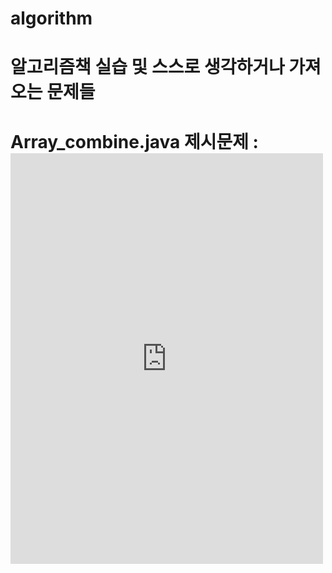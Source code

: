 # algorithm
<h1>알고리즘책 실습 및 스스로 생각하거나 가져오는 문제들<h1>

<p>Array_combine.java 제시문제 : <iframe src="https://www.facebook.com/plugins/post.php?href=https%3A%2F%2Fwww.facebook.com%2Fmailprogramming%2Fposts%2F641952686289180&width=500" width="500" height="657" style="border:none;overflow:hidden" scrolling="no" frameborder="0" allowTransparency="true" allow="encrypted-media"></iframe></p>
